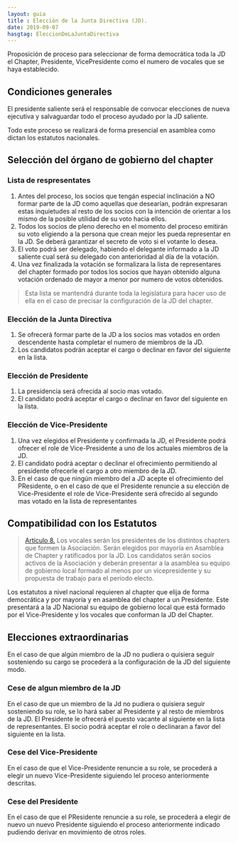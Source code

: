 ```yaml
---
layout: guia
title : Elección de la Junta Directiva (JD).
date: 2019-09-07
hasgtag: EleccionDeLaJuntaDirectiva
---
```


Proposición de proceso para seleccionar de forma democrática toda la JD el Chapter, Presidente, VicePresidente como el numero de vocales que se haya establecido.

## Condiciones generales

El presidente saliente será el responsable de convocar elecciones de nueva ejecutiva y salvaguardar todo el proceso ayudado por la JD saliente.

Todo este proceso se realizará de forma presencial en asamblea como dictan los estatutos nacionales.

## Selección del órgano de gobierno del chapter

### Lista de respresentates

1. Antes del proceso, los socios que tengán especial inclinación a NO formar parte de la JD como aquellas que desearían, podrán expresaran estas inquietudes al resto de los socios con la intención de orientar a los mismo de la posible utilidad de su voto hacia ellos.
1. Todos los socios de pleno derecho en el momento del proceso emitirán su voto eligiendo a la persona que crean mejor les pueda representar en la JD. Se deberá garantizar el secreto de voto si el votante lo desea.
1. El voto podrá ser delegado, habiendo el delegante informado a la JD saliente cual será su delegado con anterioridad al día de la votación.
1. Una vez finalizada la votación se formalizara la lista de representares del chapter formado por todos los socios que hayan obtenido alguna votación ordenado de mayor a menor por numero de votos obtenidos.

> Esta lista se mantendrá durante toda la legislatura para hacer uso de ella en el caso de precisar la configuración de la JD del chapter.

### Elección de la Junta Directiva

1. Se ofrecerá formar parte de la JD a los socios mas votados en orden descendente hasta completar el numero de miembros de la JD.
1. Los candidatos podrán aceptar el cargo o declinar en favor del siguiente en la lista.

### Elección de Presidente

1. La presidencia será ofrecida al socio mas votado.
1. El candidato podrá aceptar el cargo o declinar en favor del siguiente en la lista.

### Elección de Vice-Presidente

1. Una vez elegidos el Presidente y confirmada la JD, el Presidente podrá ofrecer el role de Vice-Presidente a uno de los actuales miembros de la JD. 
1. El candidato podrá aceptar o declinar el ofrecimiento permitiendo al presidente ofrecerle el cargo a otro miembro de la JD.
1. En el caso de que ningún miembro del a JD acepte el ofrecimiento del PResidente, o en el caso de que el Presidente renuncie a su elección de Vice-Presidente el role de Vice-Presidente será ofrecido al segundo mas votado en la lista de representantes

## Compatibilidad con los Estatutos

> [Artículo 8.](http://clubvenox.es/foro/viewtopic.php?f=7&t=46493)
Los vocales serán los presidentes de los distintos chapters que formen la Asociación. Serán elegidos por mayoría en Asamblea de Chapter y ratificados por la JD. Los candidatos serán socios activos de la Asociación y deberán presentar a la asamblea su equipo de gobierno local formado al menos por un vicepresidente y su propuesta de trabajo para el período electo.

Los estatutos a nivel nacional requieren al chapter que elija de forma democrática y por mayoría y en asamblea del chapter a un Presidente. Este presentará a la JD Nacional su equipo de gobierno local que está formado por el Vice-Presidente y los vocales que conforman la JD del Chapter.

## Elecciones extraordinarias

En el caso de que algún miembro de la JD no pudiera o quisiera seguir sosteniendo su cargo se procederá a la configuración de la JD del siguiente modo.

### Cese de algun miembro de la JD

En el caso de que un miembro de la Jd no pudiera o quisiera seguir sosteniendo su role, se lo hará saber al Presidente y al resto de miembros de la JD. El Presidente le ofrecerá el puesto vacante al siguiente en la lista de representantes. El socio podrá aceptar el role o declinaran a favor del siguiente en la lista.

### Cese del Vice-Presidente

En el caso de que el Vice-Presidente renuncie a su role, se procederá a elegir un nuevo Vice-Presidente siguiendo lel proceso anteriormente descritas.

### Cese del Presidente

En el caso de que el PResidente renuncie a su role, se procederá a elegir de nuevo un nuevo Presidente siguiendo el proceso anteriormente indicado pudiendo derivar en movimiento de otros roles.